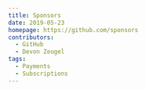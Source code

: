 ```yaml
---
title: Sponsors
date: 2019-05-23
homepage: https://github.com/sponsors
contributors:
  - GitHub
  - Devon Zeugel
tags:
  - Payments
  - Subscriptions
---
```

